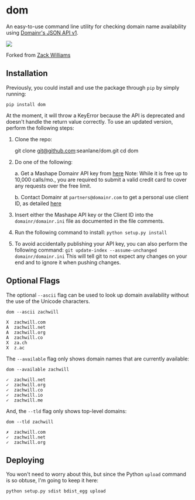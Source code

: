 dom
===

An easy-to-use command line utility for checking domain name
availability using [Domainr's JSON API v1](https://domainr.readme.io/v1.0/docs).

![](http://i.imgur.com/oijaG.png)

Forked from [Zack Williams](https://github.com/zachwill/dom)

Installation
------------

Previously, you could install and use the package through `pip` by simply running:

    pip install dom

At the moment, it will throw a KeyError because the API is deprecated and doesn't handle the return value correctly. To use an updated version, perform the following steps:

1. Clone the repo:

    git clone git@github.com:seanlane/dom.git
    cd dom

2. Do one of the following:
    
    a. Get a Mashape Domainr API key from [here](https://market.mashape.com/domainr/domainr)
    Note: While it is free up to 10,000 calls/mo., you are required to submit a valid credit card to cover 
    any requests over the free limit.

    b. Contact Domainr at `partners@domainr.com` to get a personal use client ID, as detailed [here](https://github.com/UltrosBot/Ultros-contrib/issues/29#issuecomment-135285713)

4. Insert either the Mashape API key or the Client ID into the `domainr/domainr.ini` file as documented in the file comments.

5. Run the following command to install:
	`python setup.py install`

6. To avoid accidentally publishing your API key, you can also perform the following command:
	`git update-index --assume-unchanged domainr/domainr.ini`
This will tell git to not expect any changes on your end and to ignore it when pushing changes.


Optional Flags
--------------

The optional `--ascii` flag can be used to look up domain availability without
the use of the Unicode characters.

```
dom --ascii zachwill

X  zachwill.com
A  zachwill.net
A  zachwill.org
A  zachwill.co
X  za.ch
X  z.ac
```

The `--available` flag only shows domain names that are currently available:

```
dom --available zachwill

✓  zachwill.net
✓  zachwill.org
✓  zachwill.co
✓  zachwill.io
✓  zachwill.me
```

And, the `--tld` flag only shows top-level domains:

```
dom --tld zachwill

✗  zachwill.com
✓  zachwill.net
✓  zachwill.org
```


Deploying
---------

You won't need to worry about this, but since the Python `upload`
command is so obtuse, I'm going to keep it here:

    python setup.py sdist bdist_egg upload
